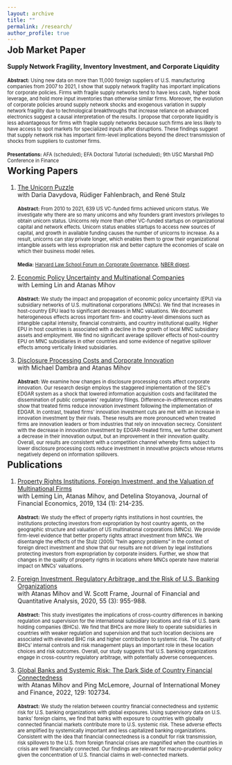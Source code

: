 ```yaml
---
layout: archive
title: ""
permalink: /research/
author_profile: true
---
```

<style>
  h2 {
    margin-top: -0.5em; /* Set margin-top to 0 to reduce the vertical space */
  }
</style>

<h2>Job Market Paper</h2>

**Supply Network Fragility, Inventory Investment, and Corporate Liquidity** <br />
<br /> 
<span style="font-size:0.8em;">**Abstract:** Using new data on more than 11,000 foreign suppliers of U.S. manufacturing companies from 2007 to 2021, I show that supply network fragility has important implications for corporate policies. Firms with fragile supply networks tend to have less cash, higher book leverage, and hold more input inventories than otherwise similar firms. Moreover, the evolution of corporate policies around supply network shocks and exogenous variation in supply network fragility due to technological breakthroughs that increase reliance on advanced electronics suggest a causal interpretation of the results. I propose that corporate liquidity is less advantageous for firms with fragile supply networks because such firms are less likely to have access to spot markets for specialized inputs after disruptions. These findings suggest that supply network risk has important firm-level implications beyond the direct transmission of shocks from suppliers to customer firms.</span>
<br><br>
<span style="font-size:0.8em;">**Presentations:** AFA (scheduled); EFA Doctoral Tutorial (scheduled); 9th USC Marshall PhD Conference in Finance</span>

## Working Papers

1. [The Unicorn Puzzle](https://papers.ssrn.com/sol3/papers.cfm?abstract_id=4255165) <br />
with Daria Davydova, Rüdiger Fahlenbrach, and René Stulz<br><br>
<span style="font-size:0.8em;">**Abstract:** From 2010 to 2021, 639 US VC-funded firms achieved unicorn status. We investigate why there are so many unicorns and why founders grant investors privileges to obtain unicorn status. Unicorns rely more than other VC-funded startups on organizational capital and network effects. Unicorn status enables startups to access new sources of capital, and growth in available funding causes the number of unicorns to increase. As a result, unicorns can stay private longer, which enables them to grow their organizational intangible assets with less expropriation risk and better capture the economies of scale on which their business model relies.</span>
<br><br>
<span style="font-size:0.8em;">**Media:** [Harvard Law School Forum on Corporate Governance](https://corpgov.law.harvard.edu/2022/11/28/the-unicorn-puzzle/), [NBER digest](https://www.nber.org/digest/20231/what-accounts-proliferation-billion-dollar-startups).</span>

2. [Economic Policy Uncertainty and Multinational Companies](https://papers.ssrn.com/sol3/papers.cfm?abstract_id=4060441) <br />
with Leming Lin and Atanas Mihov<br><br>
<span style="font-size:0.8em;">**Abstract:** We study the impact and propagation of economic policy uncertainty (EPU) via subsidiary networks of U.S. multinational corporations (MNCs). We find that increases in host-country EPU lead to significant decreases in MNC valuations. We document heterogeneous effects across important firm- and country-level dimensions such as intangible capital intensity, financial constraints, and country institutional quality. Higher EPU in host countries is associated with a decline in the growth of local MNC subsidiary assets and employment. We find no significant average spillover effects of host-country EPU on MNC subsidiaries in other countries and some evidence of negative spillover effects among vertically linked subsidiaries.</span>

3. [Disclosure Processing Costs and Corporate Innovation](https://papers.ssrn.com/sol3/papers.cfm?abstract_id=4417411) <br />
with Michael Dambra and Atanas Mihov<br><br>
<span style="font-size:0.8em;">**Abstract:** We examine how changes in disclosure processing costs affect corporate innovation. Our research design employs the staggered implementation of the SEC's EDGAR system as a shock that lowered information acquisition costs and facilitated the dissemination of public companies' regulatory filings. Difference-in-differences estimates show that treated firms reduce innovation investment following the implementation of EDGAR. In contrast, treated firms' innovation investment cuts are met with an increase in innovation investment by their rivals. These results are more pronounced when treated firms are innovation leaders or from industries that rely on innovation secrecy. Consistent with the decrease in innovation investment by EDGAR-treated firms, we further document a decrease in their innovation output, but an improvement in their innovation quality. Overall, our results are consistent with a competition channel whereby firms subject to lower disclosure processing costs reduce investment in innovative projects whose returns negatively depend on information spillovers.</span>

## Publications
1. [Property Rights Institutions, Foreign Investment, and the Valuation of Multinational Firms](https://www.sciencedirect.com/science/article/abs/pii/S0304405X19300558) <br />
with Leming Lin, Atanas Mihov, and Detelina Stoyanova, Journal of Financial Economics, 2019, 134 (1): 214-235.<br><br>
<span style="font-size:0.8em;">**Abstract:** We study the effect of property rights institutions in host countries, the institutions protecting investors from expropriation by host country agents, on the geographic structure and valuation of US multinational corporations (MNCs). We provide firm-level evidence that better property rights attract investment from MNCs. We disentangle the effects of the Stulz (2005) “twin agency problems” in the context of foreign direct investment and show that our results are not driven by legal institutions protecting investors from expropriation by corporate insiders. Further, we show that changes in the quality of property rights in locations where MNCs operate have material impact on MNCs’ valuations.</span>

2. [Foreign Investment, Regulatory Arbitrage, and the Risk of U.S. Banking Organizations](https://www.cambridge.org/core/journals/journal-of-financial-and-quantitative-analysis/article/foreign-investment-regulatory-arbitrage-and-the-risk-of-us-banking-organizations/30086E27DD5CE2CA391597CEBAF6CA25) <br />
with Atanas Mihov and W. Scott Frame, Journal of Financial and Quantitative Analysis, 2020, 55 (3): 955-988.<br><br>
<span style="font-size:0.8em;">**Abstract:** This study investigates the implications of cross-country differences in banking regulation and supervision for the international subsidiary locations and risk of U.S. bank holding companies (BHCs). We find that BHCs are more likely to operate subsidiaries in countries with weaker regulation and supervision and that such location decisions are associated with elevated BHC risk and higher contribution to systemic risk. The quality of BHCs’ internal controls and risk management plays an important role in these location choices and risk outcomes. Overall, our study suggests that U.S. banking organizations engage in cross-country regulatory arbitrage, with potentially adverse consequences.</span>

3. [Global Banks and Systemic Risk: The Dark Side of Country Financial Connectedness](https://www.sciencedirect.com/science/article/pii/S0261560622001371) <br />
with Atanas Mihov and Ping McLemore, Journal of International Money and Finance, 2022, 129: 102734. <br><br>
<span style="font-size:0.8em;">**Abstract:** We study the relation between country financial connectedness and systemic risk for U.S. banking organizations with global exposures. Using supervisory data on U.S. banks’ foreign claims, we find that banks with exposure to countries with globally connected financial markets contribute more to U.S. systemic risk. These adverse effects are amplified by systemically important and less capitalized banking organizations. Consistent with the idea that financial connectedness is a conduit for risk transmission, risk spillovers to the U.S. from foreign financial crises are magnified when the countries in crisis are well financially connected. Our findings are relevant for macro-prudential policy given the concentration of U.S. financial claims in well-connected markets. </span>